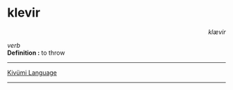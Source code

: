 
# klevir

<div align="right"><i>klævir</i></div>

*verb*  
**Definition :** to throw  

---

[Kivümi Language](../README.md)

---
